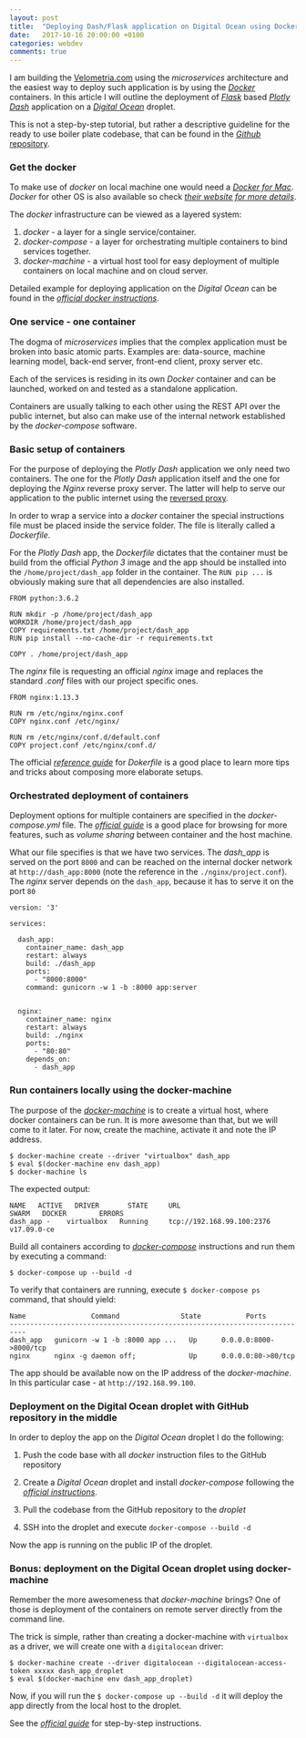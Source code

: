 ```yaml
---
layout: post
title:  "Deploying Dash/Flask application on Digital Ocean using Docker compose"
date:   2017-10-16 20:00:00 +0100
categories: webdev
comments: true
---
```


I am building the [Velometria.com](http://velometria.com/) using the *microservices* architecture and the easiest way to deploy such application is by using the [*Docker*](https://www.docker.com/) containers. In this article I will outline the deployment of [*Flask*](http://flask.pocoo.org/) based [*Plotly Dash*](https://plot.ly/dash/) application on a [*Digital Ocean*](https://www.digitalocean.com/) droplet.

This is not a step-by-step tutorial, but rather a descriptive guideline for the ready to use boiler plate codebase, that can be found in the [*Github* repository](https://github.com/sladkovm/docker-flask-gunicorn-nginx).

### Get the docker

To make use of *docker* on local machine one would need a [*Docker for Mac*](https://www.docker.com/docker-mac). *Docker* for other OS is also available so check [*their website for more details*](https://docs.docker.com/engine/installation/).

The *docker* infrastructure can be viewed as a layered system:

1. *docker* - a layer for a single service/container.
2. *docker-compose* - a layer for orchestrating multiple containers to bind services together.
3. *docker-machine* - a virtual host tool for easy deployment of multiple containers on local machine and on cloud server.

Detailed example for deploying application on the *Digital Ocean* can be found in the [*official docker  instructions*](https://docs.docker.com/machine/examples/ocean/).


### One service - one container

The dogma of *microservices* implies that the complex application must be broken into basic atomic parts. Examples are: data-source, machine learning model, back-end server, front-end client, proxy server etc.

Each of the services is residing in its own *Docker* container and can be launched, worked on and tested as a standalone application.

Containers are usually talking to each other using the REST API over the public internet, but also can make use of the internal network established by the *docker-compose* software.


### Basic setup of containers

For the purpose of deploying the *Plotly Dash* application we only need two containers. The one for the *Plotly Dash* application itself and the one for deploying the *Nginx* reverse proxy server. The latter will help to serve our application to the public internet using the [reversed proxy](https://stackoverflow.com/questions/20766684/what-benefit-is-added-by-using-gunicorn-nginx-flask).

In order to wrap a service into a *docker* container the special instructions file must be placed inside the service folder. The file is literally called a *Dockerfile*.

For the *Plotly Dash* app, the *Dockerfile* dictates that the container must be build from the official *Python 3* image and the app should be installed into the `/home/project/dash_app` folder in the container. The `RUN pip ...` is obviously making sure that all dependencies are also installed.

```
FROM python:3.6.2

RUN mkdir -p /home/project/dash_app
WORKDIR /home/project/dash_app
COPY requirements.txt /home/project/dash_app
RUN pip install --no-cache-dir -r requirements.txt

COPY . /home/project/dash_app
```

The *nginx* file is requesting an official *nginx* image and replaces the standard *.conf* files with our project specific ones.

```
FROM nginx:1.13.3

RUN rm /etc/nginx/nginx.conf
COPY nginx.conf /etc/nginx/

RUN rm /etc/nginx/conf.d/default.conf
COPY project.conf /etc/nginx/conf.d/
```

The official [*reference guide*](https://docs.docker.com/engine/reference/builder/#format) for *Dokerfile* is a good place to learn more tips and tricks about composing more elaborate setups.

### Orchestrated deployment of containers

Deployment options for multiple containers are specified in the  *docker-compose.yml* file. The [*official guide*](https://docs.docker.com/compose/) is a good place for browsing for more features, such as *volume sharing* between container and the host machine.

What our file specifies is that we have two services. The *dash_app* is served on the port `8000` and can be reached on the internal docker network at `http://dash_app:8000` (note the reference in the `./nginx/project.conf`). The *nginx* server depends on the `dash_app`, because it has to serve it on the port `80`

```
version: '3'

services:

  dash_app:
    container_name: dash_app
    restart: always
    build: ./dash_app
    ports:
      - "8000:8000"
    command: gunicorn -w 1 -b :8000 app:server


  nginx:
    container_name: nginx
    restart: always
    build: ./nginx
    ports:
      - "80:80"
    depends_on:
      - dash_app
```

### Run containers locally using the docker-machine

The purpose of the [*docker-machine*](https://docs.docker.com/machine/overview/) is to create a virtual host, where docker containers can be run. It is more awesome than that, but we will come to it later. For now, create the machine, activate it and note the IP address.

```
$ docker-machine create --driver "virtualbox" dash_app
$ eval $(docker-machine env dash_app)
$ docker-machine ls
```

The expected output:

```
NAME   ACTIVE   DRIVER       STATE     URL                         SWARM   DOCKER        ERRORS
dash_app -    virtualbox   Running     tcp://192.168.99.100:2376        v17.09.0-ce   
```

Build all containers according to [*docker-compose*](https://docs.docker.com/compose/overview/) instructions and run them by executing a command:

```
$ docker-compose up --build -d
```

To verify that containers are running, execute `$ docker-compose ps` command, that should yield:

```
Name                Command               State           Ports         
--------------------------------------------------------------------------
dash_app   gunicorn -w 1 -b :8000 app ...   Up      0.0.0.0:8000->8000/tcp
nginx      nginx -g daemon off;             Up      0.0.0.0:80->80/tcp
```

The app should be available now on the IP address of the *docker-machine*. In this particular case - at `http://192.168.99.100`.


### Deployment on the Digital Ocean droplet with GitHub repository in the middle

In order to deploy the app on the *Digital Ocean* droplet I do the following:

1. Push the code base with all *docker* instruction files to the GitHub repository

2. Create a *Digital Ocean* droplet and install *docker-compose* following the  [*official instructions*](https://www.digitalocean.com/community/tutorials/how-to-install-docker-compose-on-ubuntu-16-04).

3. Pull the codebase from the GitHub repository to the *droplet*

4. SSH into the droplet and execute `docker-compose --build -d`

Now the app is running on the public IP of the droplet.


### Bonus: deployment on the Digital Ocean droplet using docker-machine

Remember the more awesomeness that *docker-machine* brings? One of those is deployment of the containers on remote server directly from the command line.

The trick is simple, rather than creating a docker-machine with `virtualbox` as a driver, we will create one with a `digitalocean` driver:

```
$ docker-machine create --driver digitalocean --digitalocean-access-token xxxxx dash_app_droplet
$ eval $(docker-machine env dash_app_droplet)
```

Now, if you will run the `$ docker-compose up --build -d` it will deploy the app directly from the local host to the droplet.

See the [*official guide*](https://docs.docker.com/machine/examples/ocean/#step-5-use-machine-to-remove-the-droplet) for step-by-step instructions.
